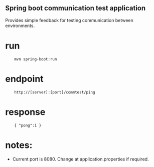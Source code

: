 ## Spring boot communication test application

Provides simple feedback for testing communication between environments.

# run
```
    mvn spring-boot:run
```

# endpoint
```
    http://[server]:[port]/commtest/ping
```

# response

```
    { "pong":1 }
```
# notes: 

- Current port is 8080. Change at application.properties if required.

